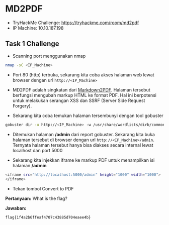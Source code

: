 # MD2PDF
- TryHackMe Challenge: https://tryhackme.com/room/md2pdf
- IP Machine: 10.10.187.198

## Task 1 Challenge
- Scanning port menggunakan nmap
```sh
nmap -sC <IP_Machine>
```

- Port 80 (http) terbuka, sekarang kita coba akses halaman web lewat browser dengan url `http://<IP_Machine>`


- MD2PDF adalah singkatan dari [Markdown2PDF](https://github.com/realdennis/md2pdf). Halaman tersebut berfungsi mengubah markup HTML ke format PDF. Hal ini berpotensi untuk melakukan serangan XSS dan SSRF (Server Side Request Forgery).
- Sekarang kita coba temukan halaman tersembunyi dengan tool gobuster
```sh
gobuster dir -u http://<IP_Machine> -w /usr/share/wordlists/dirb/common.txt
```

- Ditemukan halaman **/admin** dari report gobuster. Sekarang kita buka halaman tersebut di browser dengan url `http://<IP_Machine>/admin`. Ternyata halaman tersebut hanya bisa diakses secara internal lewat localhost dan port 5000


- Sekarang kita injekkan iframe ke markup PDF untuk menampilkan isi halaman **/admin**
```sh
<iframe src="http://localhost:5000/admin" height="1000" width="1000">
</iframe>
```

- Tekan tombol Convert to PDF






**Pertanyaan:** What is the flag?

**Jawaban:**
```sh
flag{1f4a2b6ffeaf4707c43885d704eaee4b}
```